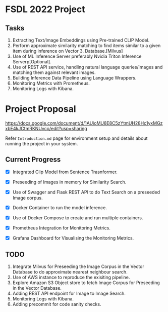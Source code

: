 # FSDL 2022 Project

## Tasks
1. Extracting Text/Image Embeddings using Pre-trained CLIP Model.
2. Perform approximate similarity matching to find items similar to a given item during inference on Vector 3. Database.[Milvus]
4. Use of ML Inference Server preferably Nvidia Triton Inference Serverp[Optional].
5. Use of REST API service, handling natural language queries/images and matching them against relevant images.
6. Building Inference Data Pipeline using Language Wrappers.
7. Monitoring Metrics with Prometheus.
8. Monitoring Logs with Kibana.


# Project Proposal

https://docs.google.com/document/d/1AUioMU8E8C5zYtmUH28Hc1yxMGzxbE4kJCtmRKNUvco/edit?usp=sharing


Refer ```Introduction.md``` page for environment setup and details about running the project in your system.

## Current Progress

- [x] Integrated Clip Model from Sentence Trasnformer.

- [x] Preseeding of Images in memory for Similarity Search.

- [x] Use of Swagger and Flask REST API to do Text Search on a preseeded Image corpus.
- [x] Docker Container to run the model inference.
- [x] Use of Docker Compose to create and run multiple containers.
- [x] Prometheus Integration for Monitoring Metrics.
- [x] Grafana Dashboard for Visualising the Monitoring Metrics.

## TODO

1. Integrate Milvus for Preseeding the Image Corpus in the Vector Database to do approximate nearest neighbour search.
3. Use of AWS instance to reproduce the exisiting pipeline.
4. Explore Amazon S3 Object store to fetch Image Corpus for Preseeding in the Vector Database.
5. Adding REST API endpoint for Image to Image Search.
6. Monitoring Logs with Kibana.
7. Adding precommit for code sanity checks.